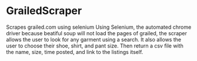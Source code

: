 # GrailedScraper
Scrapes grailed.com using selenium
Using Selenium, the automated chrome driver because beatiful soup will not load the pages of grailed, the scraper allows the user to look for 
any garment using a search. It also allows the user to choose their shoe, shirt, and pant size. Then return a csv file with the name, size, time posted,
and link to the listings itself.
